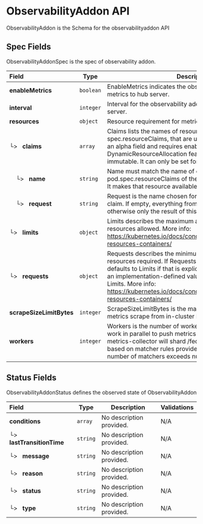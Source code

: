 # ObservabilityAddon API

ObservabilityAddon is the Schema for the observabilityaddon API

## Spec Fields

ObservabilityAddonSpec is the spec of observability addon.

| Field | Type | Description | Validations |
|:---|---|---|---|
|  **enableMetrics** | `boolean` | EnableMetrics indicates the observability addon push metrics to hub server. | N/A |
|  **interval** | `integer` | Interval for the observability addon push metrics to hub server. | `Minimum=15`<br>`Maximum=3600` |
|  **resources** | `object` | Resource requirement for metrics-collector | N/A |
| └>&nbsp;&nbsp; **claims** | `array` | Claims lists the names of resources, defined in spec.resourceClaims, that are used by this container. This is an alpha field and requires enabling the DynamicResourceAllocation feature gate. This field is immutable. It can only be set for containers. | N/A |
| &nbsp;&nbsp;&nbsp;&nbsp;└>&nbsp;&nbsp; **name** | `string` | Name must match the name of one entry in pod.spec.resourceClaims of the Pod where this field is used. It makes that resource available inside a container. | N/A |
| &nbsp;&nbsp;&nbsp;&nbsp;└>&nbsp;&nbsp; **request** | `string` | Request is the name chosen for a request in the referenced claim. If empty, everything from the claim is made available, otherwise only the result of this request. | N/A |
| └>&nbsp;&nbsp; **limits** | `object` | Limits describes the maximum amount of compute resources allowed. More info: https://kubernetes.io/docs/concepts/configuration/manage-resources-containers/ | N/A |
| └>&nbsp;&nbsp; **requests** | `object` | Requests describes the minimum amount of compute resources required. If Requests is omitted for a container, it defaults to Limits if that is explicitly specified, otherwise to an implementation-defined value. Requests cannot exceed Limits. More info: https://kubernetes.io/docs/concepts/configuration/manage-resources-containers/ | N/A |
|  **scrapeSizeLimitBytes** | `integer` | ScrapeSizeLimitBytes is the max size in bytes for a single metrics scrape from in-cluster Prometheus. Default is 1 GiB. | N/A |
|  **workers** | `integer` | Workers is the number of workers in metrics-collector that work in parallel to push metrics to hub server. If set to > 1, metrics-collector will shard /federate calls to Prometheus, based on matcher rules provided by allowlist. Ensure that number of matchers exceeds number of workers. | `Minimum=1` |
## Status Fields

ObservabilityAddonStatus defines the observed state of ObservabilityAddon

| Field | Type | Description | Validations |
|:---|---|---|---|
|  **conditions** | `array` | No description provided. | N/A |
| └>&nbsp;&nbsp; **lastTransitionTime** | `string` | No description provided. | N/A |
| └>&nbsp;&nbsp; **message** | `string` | No description provided. | N/A |
| └>&nbsp;&nbsp; **reason** | `string` | No description provided. | N/A |
| └>&nbsp;&nbsp; **status** | `string` | No description provided. | N/A |
| └>&nbsp;&nbsp; **type** | `string` | No description provided. | N/A |
